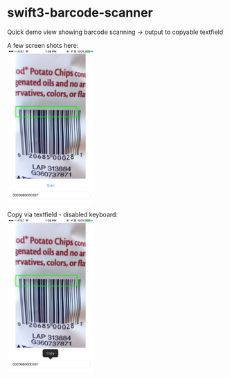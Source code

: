 
# swift3-barcode-scanner

Quick demo view showing barcode scanning -> output to copyable textfield

A few screen shots here:<br>
<img src="scanning_ex.PNG" width="200" alt="Scanning Code" align="middle"/>
<br><br>
Copy via textfield - disabled keyboard:<br>
<img src="copying_ex.PNG" width="200" alt="Copying Code" align="middle" />

